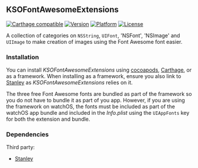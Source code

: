 ## KSOFontAwesomeExtensions

[![Carthage compatible](https://img.shields.io/badge/Carthage-compatible-4BC51D.svg?style=flat)](https://github.com/Carthage/Carthage)
[![Version](http://img.shields.io/cocoapods/v/KSOFontAwesomeExtensions.svg)](http://cocoapods.org/?q=KSOFontAwesomeExtensions)
[![Platform](http://img.shields.io/cocoapods/p/KSOFontAwesomeExtensions.svg)]()
[![License](http://img.shields.io/cocoapods/l/KSOFontAwesomeExtensions.svg)](https://github.com/Kosoku/KSOFontAwesomeExtensions/blob/master/license.txt)

A collection of categories on `NSString`, `UIFont`, 'NSFont', 'NSImage' and `UIImage` to make creation of images using the Font Awesome font easier.

### Installation

You can install *KSOFontAwesomeExtensions* using [cocoapods](https://cocoapods.org/), [Carthage](https://github.com/Carthage/Carthage), or as a framework. When installing as a framework, ensure you also link to [Stanley](https://github.com/Kosoku/Stanley) as *KSOFontAwesomeExtensions* relies on it. 

The three free Font Awesome fonts are bundled as part of the framework so you do not have to bundle it as part of you app. However, if you are using the framework on watchOS, the fonts must be included as part of the watchOS app bundle and included in the *Info.plist* using the `UIAppFonts` key for both the extension and bundle.

### Dependencies

Third party:

- [Stanley](https://github.com/Kosoku/Stanley)